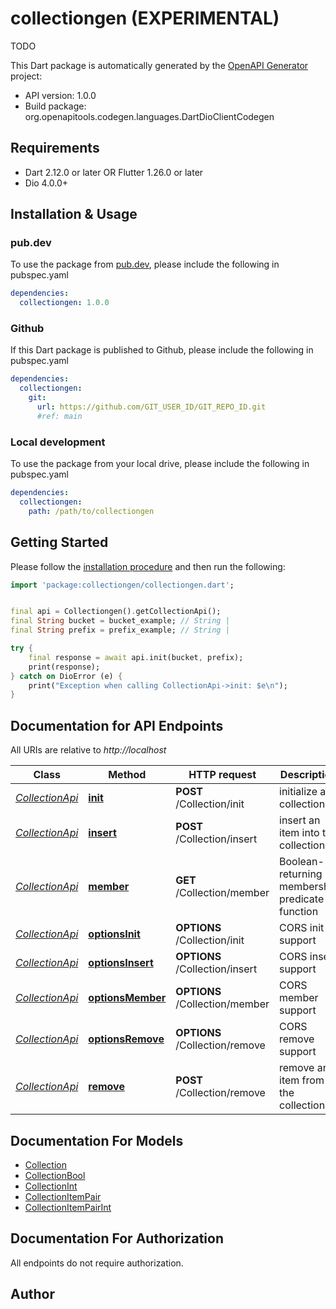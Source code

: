 # collectiongen (EXPERIMENTAL)
TODO

This Dart package is automatically generated by the [OpenAPI Generator](https://openapi-generator.tech) project:

- API version: 1.0.0
- Build package: org.openapitools.codegen.languages.DartDioClientCodegen

## Requirements

* Dart 2.12.0 or later OR Flutter 1.26.0 or later
* Dio 4.0.0+

## Installation & Usage

### pub.dev
To use the package from [pub.dev](https://pub.dev), please include the following in pubspec.yaml
```yaml
dependencies:
  collectiongen: 1.0.0
```

### Github
If this Dart package is published to Github, please include the following in pubspec.yaml
```yaml
dependencies:
  collectiongen:
    git:
      url: https://github.com/GIT_USER_ID/GIT_REPO_ID.git
      #ref: main
```

### Local development
To use the package from your local drive, please include the following in pubspec.yaml
```yaml
dependencies:
  collectiongen:
    path: /path/to/collectiongen
```

## Getting Started

Please follow the [installation procedure](#installation--usage) and then run the following:

```dart
import 'package:collectiongen/collectiongen.dart';


final api = Collectiongen().getCollectionApi();
final String bucket = bucket_example; // String | 
final String prefix = prefix_example; // String | 

try {
    final response = await api.init(bucket, prefix);
    print(response);
} catch on DioError (e) {
    print("Exception when calling CollectionApi->init: $e\n");
}

```

## Documentation for API Endpoints

All URIs are relative to *http://localhost*

Class | Method | HTTP request | Description
------------ | ------------- | ------------- | -------------
[*CollectionApi*](doc/CollectionApi.md) | [**init**](doc/CollectionApi.md#init) | **POST** /Collection/init | initialize a collection
[*CollectionApi*](doc/CollectionApi.md) | [**insert**](doc/CollectionApi.md#insert) | **POST** /Collection/insert | insert an item into the collection
[*CollectionApi*](doc/CollectionApi.md) | [**member**](doc/CollectionApi.md#member) | **GET** /Collection/member | Boolean-returning membership predicate function
[*CollectionApi*](doc/CollectionApi.md) | [**optionsInit**](doc/CollectionApi.md#optionsinit) | **OPTIONS** /Collection/init | CORS init support
[*CollectionApi*](doc/CollectionApi.md) | [**optionsInsert**](doc/CollectionApi.md#optionsinsert) | **OPTIONS** /Collection/insert | CORS insert support
[*CollectionApi*](doc/CollectionApi.md) | [**optionsMember**](doc/CollectionApi.md#optionsmember) | **OPTIONS** /Collection/member | CORS member support
[*CollectionApi*](doc/CollectionApi.md) | [**optionsRemove**](doc/CollectionApi.md#optionsremove) | **OPTIONS** /Collection/remove | CORS remove support
[*CollectionApi*](doc/CollectionApi.md) | [**remove**](doc/CollectionApi.md#remove) | **POST** /Collection/remove | remove an item from the collection


## Documentation For Models

 - [Collection](doc/Collection.md)
 - [CollectionBool](doc/CollectionBool.md)
 - [CollectionInt](doc/CollectionInt.md)
 - [CollectionItemPair](doc/CollectionItemPair.md)
 - [CollectionItemPairInt](doc/CollectionItemPairInt.md)


## Documentation For Authorization

 All endpoints do not require authorization.


## Author



